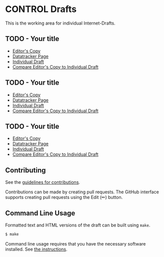 # CONTROL Drafts

This is the working area for individual Internet-Drafts.

## TODO - Your title

* [Editor's Copy](https://BasilGuo.github.io/savax/#go.draft-savax-control.html)
* [Datatracker Page](https://datatracker.ietf.org/doc/draft-savax-control)
* [Individual Draft](https://datatracker.ietf.org/doc/html/draft-savax-control)
* [Compare Editor's Copy to Individual Draft](https://BasilGuo.github.io/savax/#go.draft-savax-control.diff)

## TODO - Your title

* [Editor's Copy](https://BasilGuo.github.io/savax/#go.draft-savax-data.html)
* [Datatracker Page](https://datatracker.ietf.org/doc/draft-savax-data)
* [Individual Draft](https://datatracker.ietf.org/doc/html/draft-savax-data)
* [Compare Editor's Copy to Individual Draft](https://BasilGuo.github.io/savax/#go.draft-savax-data.diff)

## TODO - Your title

* [Editor's Copy](https://BasilGuo.github.io/savax/#go.draft-savax-protocol.html)
* [Datatracker Page](https://datatracker.ietf.org/doc/draft-savax-protocol)
* [Individual Draft](https://datatracker.ietf.org/doc/html/draft-savax-protocol)
* [Compare Editor's Copy to Individual Draft](https://BasilGuo.github.io/savax/#go.draft-savax-protocol.diff)


## Contributing

See the
[guidelines for contributions](https://github.com/BasilGuo/savax/blob/main/CONTRIBUTING.md).

Contributions can be made by creating pull requests.
The GitHub interface supports creating pull requests using the Edit (✏) button.


## Command Line Usage

Formatted text and HTML versions of the draft can be built using `make`.

```sh
$ make
```

Command line usage requires that you have the necessary software installed.  See
[the instructions](https://github.com/martinthomson/i-d-template/blob/main/doc/SETUP.md).

